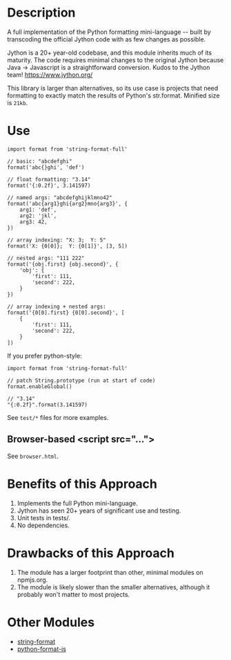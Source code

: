 # Description

A full implementation of the Python formatting mini-language -- built by transcoding the official Jython code with as few changes as possible.

Jython is a 20+ year-old codebase, and this module inherits much of its maturity. The code requires minimal changes to the original Jython because Java -> Javascript is a straightforward conversion. Kudos to the Jython team! https://www.jython.org/

This library is larger than alternatives, so its use case is projects that need formatting to exactly match the results of Python's str.format. Minified size is `21kb`.

# Use

```
import format from 'string-format-full'

// basic: "abcdefghi"
format('abc{}ghi', 'def')

// float formatting: "3.14"
format('{:0.2f}', 3.141597)

// named args: "abcdefghijklmno42"
format('abc{arg1}ghi{arg2}mno{arg3}', {
    arg1: 'def',
    arg2: 'jkl',
    arg3: 42,
})

// array indexing: "X: 3;  Y: 5"
format('X: {0[0]};  Y: {0[1]}', [3, 5])

// nested args: "111 222"
format('{obj.first} {obj.second}', {
    'obj': {
        'first': 111,
        'second': 222,
    }
})

// array indexing + nested args:
format('{0[0].first} {0[0].second}', [
    {
        'first': 111,
        'second': 222,
    }
])
```

If you prefer python-style:
```
import format from 'string-format-full'

// patch String.prototype (run at start of code)
format.enableGlobal()

// "3.14"
"{:0.2f}".format(3.141597)
```

See `test/*` files for more examples.

## Browser-based &lt;script src="..."&gt;

See `browser.html`.


# Benefits of this Approach

1. Implements the full Python mini-language.
2. Jython has seen 20+ years of significant use and testing.
3. Unit tests in tests/.
4. No dependencies.

# Drawbacks of this Approach

1. The module has a larger footprint than other, minimal modules on npmjs.org.
2. The module is likely slower than the smaller alternatives, although
   it probably won't matter to most projects.

# Other Modules

- [string-format](https://www.npmjs.com/package/string-format)
- [python-format-js](https://www.npmjs.com/package/string-format-js)
